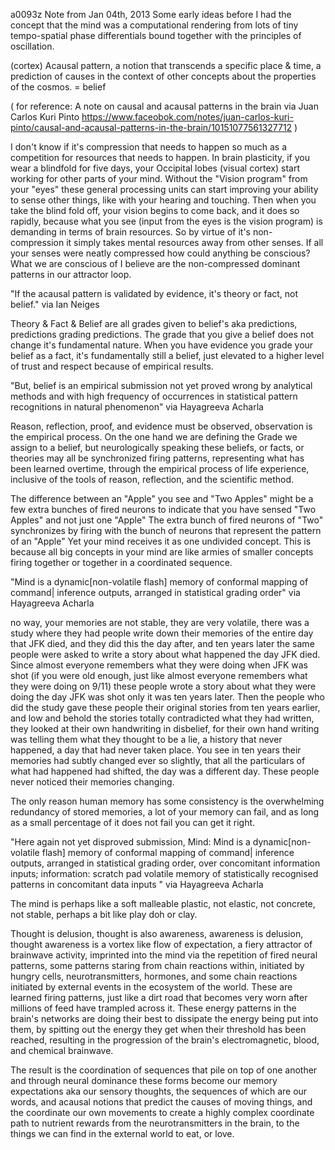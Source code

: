 a0093z
Note from Jan 04th, 2013
Some early ideas before I had the concept that the mind was a computational rendering from lots of tiny tempo-spatial phase differentials bound together with the principles of oscillation.

(cortex) Acausal pattern, a notion that transcends a specific place & time, a prediction of causes in the context of other concepts about the properties of the cosmos. = belief

( for reference: A note on causal and acausal patterns in the brain via Juan Carlos Kuri Pinto https://www.faceobok.com/notes/juan-carlos-kuri-pinto/causal-and-acausal-patterns-in-the-brain/10151077561327712 )

I don't know if it's compression that needs to happen so much as a competition for resources that needs to happen. In brain plasticity, if you wear a blindfold for five days, your Occipital lobes (visual cortex) start working for other parts of your mind. Without the "Vision program" from your "eyes" these general processing units can start improving your ability to sense other things, like with your hearing and touching. Then when you take the blind fold off, your vision begins to come back, and it does so rapidly, because what you see (input from the eyes is the vision program) is demanding in terms of brain resources. So by virtue of it's non-compression it simply takes mental resources away from other senses. If all your senses were neatly compressed how could anything be conscious? What we are conscious of I believe are the non-compressed dominant patterns in our attractor loop.

"If the acausal pattern is validated by evidence, it's theory or fact, not belief." via Ian Neiges

Theory & Fact & Belief are all grades given to belief's aka predictions, predictions grading predictions. The grade that you give a belief does not change it's fundamental nature. When you have evidence you grade your belief as a fact, it's fundamentally still a belief, just elevated to a higher level of trust and respect because of empirical results.

"But, belief is an empirical submission not yet proved wrong by analytical methods and with high frequency of occurrences in statistical pattern recognitions in natural phenomenon" via Hayagreeva Acharla 

Reason, reflection, proof, and evidence must be observed, observation is the empirical process. On the one hand we are defining the Grade we assign to a belief, but neurologically speaking these beliefs, or facts, or theories may all be synchronized firing patterns, representing what has been learned overtime, through the empirical process of life experience, inclusive of the tools of reason, reflection, and the scientific method.

The difference between an "Apple" you see and "Two Apples" might be a few extra bunches of fired neurons to indicate that you have sensed "Two Apples" and not just one "Apple" The extra bunch of fired neurons of "Two" synchronizes by firing with the bunch of neurons that represent the pattern of an "Apple" Yet your mind receives it as one undivided concept. This is because all big concepts in your mind are like armies of smaller concepts firing together or together in a coordinated sequence.

"Mind is a dynamic[non-volatile flash] memory of conformal mapping of command| inference outputs, arranged in statistical grading order" via Hayagreeva Acharla 

no way, your memories are not stable, they are very volatile, there was a study where they had people write down their memories of the entire day that JFK died, and they did this the day after, and ten years later the same people were asked to write a story about what happened the day JFK died. Since almost everyone remembers what they were doing when JFK was shot (if you were old enough, just like almost everyone remembers what they were doing on 9/11) these people wrote a story about what they were doing the day JFK was shot only it was ten years later. Then the people who did the study gave these people their original stories from ten years earlier, and low and behold the stories totally contradicted what they had written, they looked at their own handwriting in disbelief, for their own hand writing was telling them what they thought to be a lie, a history that never happened, a day that had never taken place. You see in ten years their memories had subtly changed ever so slightly, that all the particulars of what had happened had shifted, the day was a different day. These people never noticed their memories changing.

The only reason human memory has some consistency is the overwhelming redundancy of stored memories, a lot of your memory can fail, and as long as a small percentage of it does not fail you can get it right.

"Here again not yet disproved submission, Mind: Mind is a dynamic[non-volatile flash] memory of conformal mapping of command| inference outputs, arranged in statistical grading order, over concomitant information inputs; information: scratch pad volatile memory of statistically recognised patterns in concomitant data inputs " via Hayagreeva Acharla

The mind is perhaps like a soft malleable plastic, not elastic, not concrete, not stable, perhaps a bit like play doh or clay.

Thought is delusion, thought is also awareness, awareness is delusion, thought awareness is a vortex like flow of expectation, a fiery attractor of brainwave activity, imprinted into the mind via the repetition of fired neural patterns, some patterns staring from chain reactions within, initiated by hungry cells, neurotransmitters, hormones, and some chain reactions initiated by external events in the ecosystem of the world. These are learned firing patterns, just like a dirt road that becomes very worn after millions of feed have trampled across it. These energy patterns in the brain's networks are doing their best to dissipate the energy being put into them, by spitting out the energy they get when their threshold has been reached, resulting in the progression of the brain's electromagnetic, blood, and chemical brainwave.

The result is the coordination of sequences that pile on top of one another and through neural dominance these forms become our memory expectations aka our sensory thoughts, the sequences of which are our words, and acausal notions that predict the causes of moving things, and the coordinate our own movements to create a highly complex coordinate path to nutrient rewards from the neurotransmitters in the brain, to the things we can find in the external world to eat, or love.
